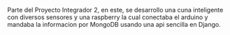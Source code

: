 Parte del Proyecto Integrador 2, en este, se desarrollo una cuna inteligente con diversos sensores y una raspberry la cual conectaba el arduino y mandaba la informacion por MongoDB usando una api sencilla en Django.
